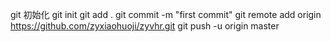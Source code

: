 git 初始化
git init
git add .
git commit -m "first commit"
git remote add origin https://github.com/zyxiaohuoji/zyvhr.git
git push -u origin master
